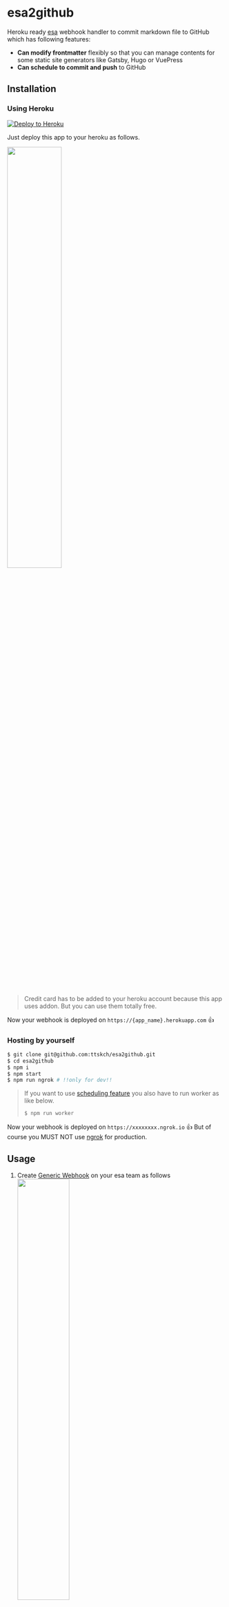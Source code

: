 # esa2github

Heroku ready [esa](https://esa.io/) webhook handler to commit markdown file to GitHub which has following features:

* **Can modify frontmatter** flexibly so that you can manage contents for some static site generators like Gatsby, Hugo or VuePress
* **Can schedule to commit and push** to GitHub

## Installation

### Using Heroku

[![Deploy to Heroku](https://www.herokucdn.com/deploy/button.svg)](https://heroku.com/deploy?template=https://github.com/ttskch/esa2github)

Just deploy this app to your heroku as follows.

<img src="https://user-images.githubusercontent.com/4360663/99034865-79f5cd80-25c1-11eb-909c-412b8511766a.png" width="50%">

> Credit card has to be added to your heroku account because this app uses addon. But you can use them totally free. 

Now your webhook is deployed on `https://{app_name}.herokuapp.com` 👍

### Hosting by yourself

```bash
$ git clone git@github.com:ttskch/esa2github.git
$ cd esa2github
$ npm i
$ npm start
$ npm run ngrok # !!only for dev!!
```

> If you want to use [scheduling feature](#scheduling-commitment) you also have to run worker as like below.
>
> ```bash
> $ npm run worker
> ```

Now your webhook is deployed on `https://xxxxxxxx.ngrok.io` 👍 But of course you MUST NOT use [ngrok](https://ngrok.com/) for production.

## Usage

1. Create [Generic Webhook](https://docs.esa.io/posts/37) on your esa team as follows<br><img src="https://user-images.githubusercontent.com/4360663/82407645-b201d500-9aa4-11ea-8d79-1d7914015099.png" width="50%">
1. Create or update some posts on esa
1. Your GitHub repository will be updated 🎉

### Prepending your own frontmatter

You can prepend your own frontmatter to posts 🎉

If the post has following contents:

```
blog/2020-05-01
```

````
```
---
title: Hello, esa2github
tags:
  - esa
  - github
date: 2020-05-01
---
```

## Hello
````

Then esa2github creates markdown file like:

```
---
title: Hello, esa2github
category: blog
tags:
  - esa
  - github
published: true
number: 123
date: 2020-05-01
---

## Hello
```

Or if `ESA_DISABLE_DEFAULT_FRONTMATTER` is true, like:

```
---
title: Hello, esa2github
tags:
  - esa
  - github
date: 2020-05-01
---

## Hello
```

### Scheduling commitment

You can schedule to commit and push to GitHub for each posts 🎉

To do it, just add `commitAt` property with string value which is acceptable by [dayjs](https://github.com/iamkun/dayjs) to frontmatter of the post.

````
```
---
commitAt: 2020-05-02 18:00:00 +0900
---
```
````

#### If you're using Heroku Free Dyno

esa2github turns [Worker Dyno](https://devcenter.heroku.com/articles/background-jobs-queueing) on and let it consume scheduled commitments. But if you're using Free Dyno, [Web Dyno will be sleeping after 30 min idle time](https://devcenter.heroku.com/articles/free-dyno-hours#dyno-sleeping) and then [also Worker Dyno will be sleeping](https://twitter.com/herokujp/status/1263379997294657536). In this case scheduled commitments will never be consumed untile Web Dyno wake up (webhook requested) next time.

To prevent this, you can use [Heroku Scheduler](https://devcenter.heroku.com/articles/scheduler) 👍

If you want to commit at the fixed time, add a job of `Every day at...` `xx:xx UTC` `curl https://{your-app-name}.herokuapp.com` to Heroku Scheduler like as follows.

<img src="https://tva1.sinaimg.cn/large/007S8ZIlgy1gf060e3xpsj30ky0io40a.jpg" width="50%">

#### If you're hosting by yourself

You have to do just two things before.

1. Set `MONGODB_URI` envvar like as follows:
    ```
    MONGODB_URI=mongodb://{user}:{password}@{host}:{port}/{db}
    ````
1. Run worker process as follows:
    ```bash
    $ npm run worker
    ```

> Using [MongoDB Atlas](https://www.mongodb.com/cloud) is maybe reasonable for you 👍

Enjoy!
